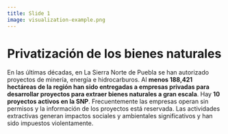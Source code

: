 ```yaml
---
title: Slide 1
image: visualization-example.png
---
```


# Privatización de los bienes naturales

En las últimas décadas, en La Sierra Norte de Puebla se han autorizado proyectos de minería, energía e hidrocarburos. Al **menos 188,421 hectáreas de la región han sido entregadas a empresas privadas para desarrollar proyectos para extraer bienes naturales a gran escala**. Hay **10 proyectos activos en la SNP**. Frecuentemente las empresas operan sin permisos y la información de los proyectos está reservada. Las actividades extractivas generan impactos sociales y ambientales significativos y han sido impuestos violentamente.

